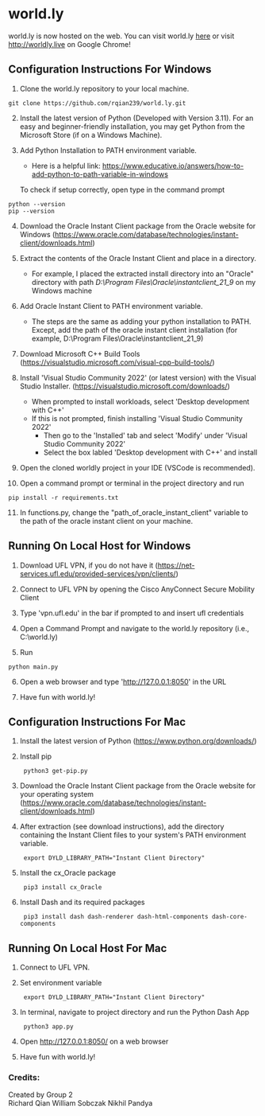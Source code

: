 # world.ly

world.ly is now hosted on the web.
You can visit world.ly [here](http://worldly.live/) or visit http://worldly.live on Google Chrome!

## **Configuration Instructions For Windows**

1. Clone the world.ly repository to your local machine.
```console
git clone https://github.com/rqian239/world.ly.git
```

2. Install the latest version of Python (Developed with Version 3.11). For an easy and beginner-friendly installation, you may get Python from the Microsoft Store (if on a Windows Machine).

3. Add Python Installation to PATH environment variable.
      - Here is a helpful link: https://www.educative.io/answers/how-to-add-python-to-path-variable-in-windows
   
   To check if setup correctly, open type in the command prompt
```console
python --version
pip --version
```
    
4. Download the Oracle Instant Client package from the Oracle website for Windows (https://www.oracle.com/database/technologies/instant-client/downloads.html)

5. Extract the contents of the Oracle Instant Client and place in a directory.
   - For example, I placed the extracted install directory into an "Oracle" directory with path *D:\Program Files\Oracle\instantclient_21_9* on my Windows machine

6. Add Oracle Instant Client to PATH environment variable. 
    - The steps are the same as adding your python installation to PATH. Except, add  the path of the oracle instant client installation (for example, D:\Program Files\Oracle\instantclient_21_9)
  
7.  Download Microsoft C++ Build Tools (https://visualstudio.microsoft.com/visual-cpp-build-tools/)

8.  Install 'Visual Studio Community 2022' (or latest version) with the Visual Studio Installer. (https://visualstudio.microsoft.com/downloads/)
    - When prompted to install workloads, select 'Desktop development with C++' 
    - If this is not prompted, finish installing 'Visual Studio Community 2022'
        - Then go to the 'Installed' tab and select 'Modify' under 'Visual Studio Community 2022'
        - Select the box labled 'Desktop development with C++' and install

9.  Open the cloned worldly project in your IDE (VSCode is recommended).

10. Open a command prompt or terminal in the project directory and run 
```console
pip install -r requirements.txt
```
    
11.   In functions.py, change the "path_of_oracle_instant_client" variable to the path of the oracle instant client on your machine.


## **Running On Local Host for Windows**

1. Download UFL VPN, if you do not have it (https://net-services.ufl.edu/provided-services/vpn/clients/)

2. Connect to UFL VPN by opening the Cisco AnyConnect Secure Mobility Client

3. Type 'vpn.ufl.edu' in the bar if prompted to and insert ufl credentials

4. Open a Command Prompt and navigate to the world.ly repository (i.e., C:\world.ly)

5. Run
```console
python main.py
```
    
6. Open a web browser and type 'http://127.0.0.1:8050' in the URL 

7. Have fun with world.ly!



    
## **Configuration Instructions For Mac**

1. Install the latest version of Python (https://www.python.org/downloads/)
2. Install pip     
    
        python3 get-pip.py
3. Download the Oracle Instant Client package from the Oracle website for your operating system    (https://www.oracle.com/database/technologies/instant-client/downloads.html)

4. After extraction (see download instructions), add the directory containing the Instant Client files to your system's PATH environment variable.

        export DYLD_LIBRARY_PATH="Instant Client Directory"

5. Install the cx_Oracle package

        pip3 install cx_Oracle

6. Install Dash and its required packages

        pip3 install dash dash-renderer dash-html-components dash-core-components




## **Running On Local Host For Mac**

1. Connect to UFL VPN.
2. Set environment variable

        export DYLD_LIBRARY_PATH="Instant Client Directory"
3. In terminal, navigate to project directory and run the Python Dash App 

        python3 app.py
4. Open http://127.0.0.1:8050/ on a web browser
5. Have fun with world.ly!
   



### **Credits:**
Created by Group 2<br>
Richard Qian
William Sobczak
Nikhil Pandya
